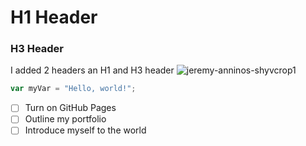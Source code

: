 # H1 Header
### H3 Header
I added 2 headers an H1 and H3 header
![jeremy-anninos-shyvcrop1](https://github.com/Brandonbs12/skills-communicate-using-markdown/assets/157989304/9701feb5-a23d-493e-b3db-426153df91ab)
``` javascript
var myVar = "Hello, world!";
```
- [ ] Turn on GitHub Pages
- [ ] Outline my portfolio
- [ ] Introduce myself to the world
